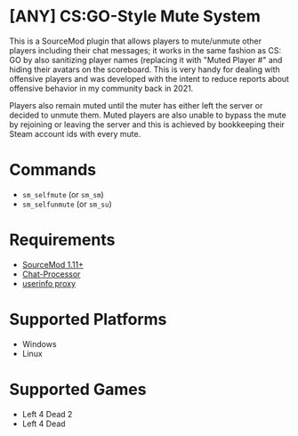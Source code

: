# [ANY] CS:GO-Style Mute System
This is a SourceMod plugin that allows players to mute/unmute other players including their chat messages; it works in the same fashion as CS: GO by also sanitizing player names (replacing it with "Muted Player #<userid>" and hiding their avatars on the scoreboard. This is very handy for dealing with offensive players and was developed with the intent to reduce reports about offensive behavior in my community back in 2021.

Players also remain muted until the muter has either left the server or decided to unmute them. Muted players are also unable to bypass the mute by rejoining or leaving the server and this is achieved by bookkeeping their Steam account ids with every mute.

# Commands
- `sm_selfmute` (or `sm_sm`)
- `sm_selfunmute` (or `sm_su`)

# Requirements
- [SourceMod 1.11+](https://www.sourcemod.net/downloads.php?branch=stable)
- [Chat-Processor](https://github.com/Drixevel-Archive/Chat-Processor)
- [userinfo proxy](https://github.com/shqke/userinfoproxy)

# Supported Platforms
- Windows
- Linux

# Supported Games
- Left 4 Dead 2
- Left 4 Dead